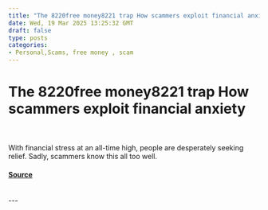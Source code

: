 ```yaml
---
title: "The 8220free money8221 trap How scammers exploit financial anxiety"
date: Wed, 19 Mar 2025 13:25:32 GMT
draft: false
type: posts
categories: 
- Personal,Scams, free money , scam 
---
```

# The 8220free money8221 trap How scammers exploit financial anxiety

<br/>

<br/>
With financial stress at an all-time high, people are desperately seeking relief. Sadly, scammers know this all too well.

#### [Source](https://www.malwarebytes.com/blog/scams/2025/03/the-free-money-trap-how-scammers-exploit-financial-anxiety)

<br/>
---
